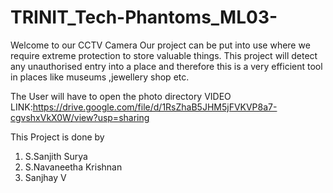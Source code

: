 # TRINIT_Tech-Phantoms_ML03-

Welcome to our CCTV Camera
Our project can be put into use where we require extreme protection
to store valuable things.
This project will detect any unauthorised entry into a place
and therefore this is a very efficient tool in places like museums ,jewellery shop etc.

The User will have to open the photo directory
VIDEO LINK:https://drive.google.com/file/d/1RsZhaB5JHM5jFVKVP8a7-cgvshxVkX0W/view?usp=sharing

This Project is done by 
1) S.Sanjith Surya
2) S.Navaneetha Krishnan
3) Sanjhay V


